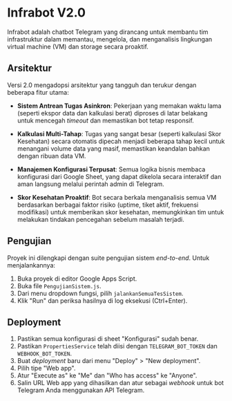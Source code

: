 # Infrabot V2.0

Infrabot adalah chatbot Telegram yang dirancang untuk membantu tim infrastruktur dalam memantau, mengelola, dan menganalisis lingkungan virtual machine (VM) dan storage secara proaktif.

## Arsitektur

Versi 2.0 mengadopsi arsitektur yang tangguh dan terukur dengan beberapa fitur utama:

- **Sistem Antrean Tugas Asinkron**: Pekerjaan yang memakan waktu lama (seperti ekspor data dan kalkulasi berat) diproses di latar belakang untuk mencegah _timeout_ dan memastikan bot tetap responsif.

- **Kalkulasi Multi-Tahap**: Tugas yang sangat besar (seperti kalkulasi Skor Kesehatan) secara otomatis dipecah menjadi beberapa tahap kecil untuk menangani volume data yang masif, memastikan keandalan bahkan dengan ribuan data VM.

- **Manajemen Konfigurasi Terpusat**: Semua logika bisnis membaca konfigurasi dari Google Sheet, yang dapat dikelola secara interaktif dan aman langsung melalui perintah admin di Telegram.

- **Skor Kesehatan Proaktif**: Bot secara berkala menganalisis semua VM berdasarkan berbagai faktor risiko (uptime, tiket aktif, frekuensi modifikasi) untuk memberikan skor kesehatan, memungkinkan tim untuk melakukan tindakan pencegahan sebelum masalah terjadi.

## Pengujian

Proyek ini dilengkapi dengan suite pengujian sistem _end-to-end_. Untuk menjalankannya:

1.  Buka proyek di editor Google Apps Script.
2.  Buka file `PengujianSistem.js`.
3.  Dari menu dropdown fungsi, pilih `jalankanSemuaTesSistem`.
4.  Klik "Run" dan periksa hasilnya di log eksekusi (Ctrl+Enter).

## Deployment

1.  Pastikan semua konfigurasi di sheet "Konfigurasi" sudah benar.
2.  Pastikan `PropertiesService` telah diisi dengan `TELEGRAM_BOT_TOKEN` dan `WEBHOOK_BOT_TOKEN`.
3.  Buat _deployment_ baru dari menu "Deploy" > "New deployment".
4.  Pilih tipe "Web app".
5.  Atur "Execute as" ke "Me" dan "Who has access" ke "Anyone".
6.  Salin URL Web app yang dihasilkan dan atur sebagai _webhook_ untuk bot Telegram Anda menggunakan API Telegram.
